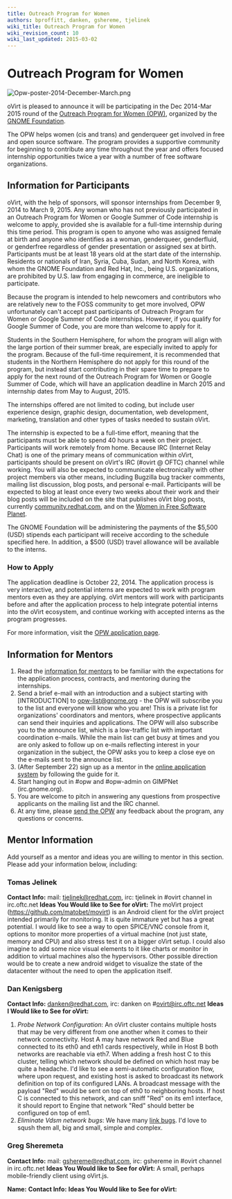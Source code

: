 ```yaml
---
title: Outreach Program for Women
authors: bproffitt, danken, gshereme, tjelinek
wiki_title: Outreach Program for Women
wiki_revision_count: 10
wiki_last_updated: 2015-03-02
---
```


# Outreach Program for Women

![](Opw-poster-2014-December-March.png "Opw-poster-2014-December-March.png")

oVirt is pleased to announce it will be participating in the Dec 2014-Mar 2015 round of the [Outreach Program for Women (OPW)](//gnome.org/opw/), organized by the [GNOME Foundation](//www.gnome.org/foundation/).

The OPW helps women (cis and trans) and genderqueer get involved in free and open source software. The program provides a supportive community for beginning to contribute any time throughout the year and offers focused internship opportunities twice a year with a number of free software organizations.

## Information for Participants

oVirt, with the help of sponsors, will sponsor internships from December 9, 2014 to March 9, 2015. Any woman who has not previously participated in an Outreach Program for Women or Google Summer of Code internship is welcome to apply, provided she is available for a full-time internship during this time period. This program is open to anyone who was assigned female at birth and anyone who identifies as a woman, genderqueer, genderfluid, or genderfree regardless of gender presentation or assigned sex at birth. Participants must be at least 18 years old at the start date of the internship. Residents or nationals of Iran, Syria, Cuba, Sudan, and North Korea, with whom the GNOME Foundation and Red Hat, Inc., being U.S. organizations, are prohibited by U.S. law from engaging in commerce, are ineligible to participate.

Because the program is intended to help newcomers and contributors who are relatively new to the FOSS community to get more involved, OPW unfortunately can't accept past participants of Outreach Program for Women or Google Summer of Code internships. However, if you qualify for Google Summer of Code, you are more than welcome to apply for it.

Students in the Southern Hemisphere, for whom the program will align with the large portion of their summer break, are especially invited to apply for the program. Because of the full-time requirement, it is recommended that students in the Northern Hemisphere do not apply for this round of the program, but instead start contributing in their spare time to prepare to apply for the next round of the Outreach Program for Women or Google Summer of Code, which will have an application deadline in March 2015 and internship dates from May to August, 2015.

The internships offered are not limited to coding, but include user experience design, graphic design, documentation, web development, marketing, translation and other types of tasks needed to sustain oVirt.

The internship is expected to be a full-time effort, meaning that the participants must be able to spend 40 hours a week on their project. Participants will work remotely from home. Because IRC (Internet Relay Chat) is one of the primary means of communication within oVirt, participants should be present on oVirt's IRC (#ovirt @ OFTC) channel while working. You will also be expected to communicate electronically with other project members via other means, including Bugzilla bug tracker comments, mailing list discussion, blog posts, and personal e-mail. Participants will be expected to blog at least once every two weeks about their work and their blog posts will be included on the site that publishes oVirt blog posts, currently [community.redhat.com](//community.redhat.com), and on the [Women in Free Software Planet](//planeteria.org/wfs).

The GNOME Foundation will be administering the payments of the $5,500 (USD) stipends each participant will receive according to the schedule specified here. In addition, a $500 (USD) travel allowance will be available to the interns.

### How to Apply

The application deadline is October 22, 2014. The application process is very interactive, and potential interns are expected to work with program mentors even as they are applying. oVirt mentors will work with participants before and after the application process to help integrate potential interns into the oVirt ecosystem, and continue working with accepted interns as the program progresses.

For more information, visit the [OPW application page](//wiki.gnome.org/OutreachProgramForWomen#Application_Process).

## Information for Mentors

1.  Read the [information for mentors](//wiki.gnome.org/OutreachProgramForWomen/Admin/InfoForMentors) to be familiar with the expectations for the application process, contracts, and mentoring during the internships.
2.  Send a brief e-mail with an introduction and a subject starting with [INTRODUCTION] to opw-list@gnome.org - the OPW will subscribe you to the list and everyone will know who you are! This is a private list for organizations' coordinators and mentors, where prospective applicants can send their inquiries and applications. The OPW will also subscribe you to the announce list, which is a low-traffic list with important coordination e-mails. While the main list can get busy at times and you are only asked to follow up on e-mails reflecting interest in your organization in the subject, the OPW asks you to keep a close eye on the e-mails sent to the announce list.
3.  (After September 22) sign up as a mentor in the [online application system](//opw.gnome.org/) by following the guide for it.
4.  Start hanging out in #opw and #opw-admin on GIMPNet (irc.gnome.org).
5.  You are welcome to pitch in answering any questions from prospective applicants on the mailing list and the IRC channel.
6.  At any time, please [send the OPW](//wiki.gnome.org/OutreachProgramForWomen/Admin#Contact) any feedback about the program, any questions or concerns.

## Mentor Information

Add yourself as a mentor and ideas you are willing to mentor in this section. Please add your information below, including:

### Tomas Jelinek

**Contact Info:** mail: tjelinek@redhat.com, irc: tjelinek in #ovirt channel in irc.oftc.net
**Ideas You Would like to See for oVirt:** The moVirt project (https://github.com/matobet/movirt) is an Android client for the oVirt project intended primarily for monitoring. It is quite immature yet but has a great potential. I would like to see a way to open SPICE/VNC console from it, options to monitor more properties of a virtual machine (not just state, memory and CPU) and also stress test it on a bigger oVirt setup. I could also imagine to add some nice visual elements to it like charts or monitor in addition to virtual machines also the hypervisors. Other possible direction would be to create a new android widget to visualize the state of the datacenter without the need to open the application itself.

### Dan Kenigsberg

**Contact Info:** danken@redhat.com, irc: danken on #ovirt@irc.oftc.net
**Ideas I Would like to See for oVirt:**

1.  *Probe Network Configuration*: An oVirt cluster contains multiple hosts that may be very different from one another when it comes to their network connectivity. Host A may have network Red and Blue connected to its eth0 and eth1 cards respectively, while in Host B both networks are reachable via eth7. When adding a fresh host C to this cluster, telling which network should be defined on which host may be quite a headache. I'd like to see a semi-automatic configuration flow, where upon request, and existing host is asked to broadcast its network definition on top of its configured LANs. A broadcast message with the payload "Red" would be sent on top of eth0 to neighboring hosts. If host C is connected to this network, and can sniff "Red" on its em1 interface, it should report to Engine that network "Red" should better be configured on top of em1.
2.  *Eliminate Vdsm network bugs*: We have many [link bugs](https://bugzilla.redhat.com/buglist.cgi?bug_status=NEW&bug_status=ASSIGNED&columnlist=short_desc%2Ccomponent%2Cbug_status%2Cflagtypes.name%2Cassigned_to&component=vdsm&f0=OP&f1=OP&f2=status_whiteboard&f3=CP&f4=CP&f5=component&j1=OR&known_name=net&list_id=2893489&o2=substring&o5=notsubstring&product=oVirt&product=Red%20Hat%20Enterprise%20Linux%206&product=Red%20Hat%20Enterprise%20Virtualization%20Manager&query_based_on=net&query_format=advanced&v2=network&v5=Guide). I'd love to sqush them all, big and small, simple and complex.

### Greg Sheremeta

**Contact Info:** mail: gshereme@redhat.com, irc: gshereme in #ovirt channel in irc.oftc.net
**Ideas You Would like to See for oVirt:** A small, perhaps mobile-friendly client using oVirt.js.

**Name:**
**Contact Info:**
**Ideas You Would like to See for oVirt:**
